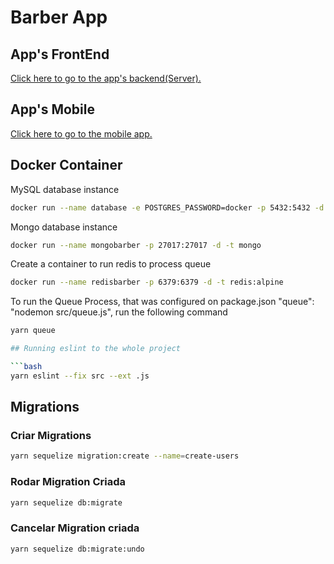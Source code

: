 # Barber App

## App's FrontEnd

[Click here to go to the app's backend(Server).][frontend]

## App's Mobile

[Click here to go to the mobile app.][mobileclient]


## Docker Container

MySQL database instance

```bash
docker run --name database -e POSTGRES_PASSWORD=docker -p 5432:5432 -d postgres
```

Mongo database instance

```bash
docker run --name mongobarber -p 27017:27017 -d -t mongo
```

Create a container to run redis to process queue

```bash
docker run --name redisbarber -p 6379:6379 -d -t redis:alpine
```

To run the Queue Process, that was configured on package.json "queue": "nodemon src/queue.js", run the following command

```bash
yarn queue

## Running eslint to the whole project

```bash
yarn eslint --fix src --ext .js
```

## Migrations

### Criar Migrations
```bash
yarn sequelize migration:create --name=create-users
```

### Rodar Migration Criada
```bash
yarn sequelize db:migrate
```
### Cancelar Migration criada
```bash
yarn sequelize db:migrate:undo
```



[server]: https://github.com/petrovick/gobarber.NodeJS
[frontend]: https://github.com/petrovick/gobarber.ReactJS
[mobileclient]: https://github.com/petrovick/gobarber.ReactNative
